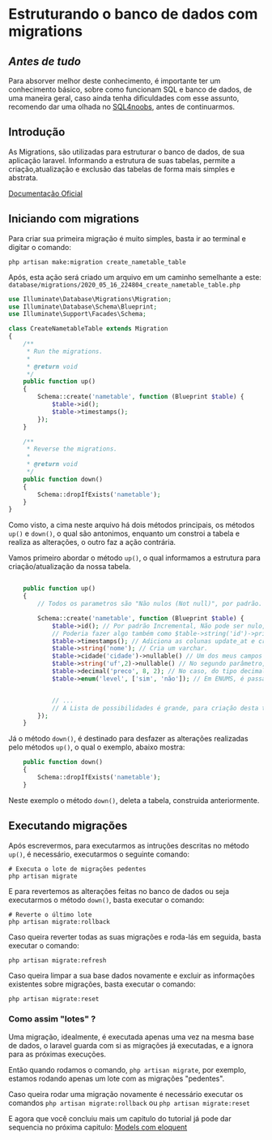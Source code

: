 # Estruturando o banco de dados com migrations

## _Antes de tudo_

Para absorver melhor deste conhecimento, é importante ter um conhecimento básico, sobre como funcionam SQL e banco de dados, de uma maneira geral, caso ainda tenha dificuldades com esse assunto, recomendo dar uma olhada no [SQL4noobs](https://github.com/gaviusking/SQL4Noobs), antes de continuarmos.

## Introdução

As Migrations, são utilizadas para estruturar o banco de dados, de sua aplicação laravel. Informando a estrutura de suas tabelas, permite a criação,atualização e exclusão das tabelas de forma mais simples e abstrata.

[Documentação Oficial](https://laravel.com/docs/7.x/migrations)

## Iniciando com migrations

Para criar sua primeira migração é muito simples, basta ir ao terminal e digitar o comando:

```properties
php artisan make:migration create_nametable_table
```

Após, esta ação será criado um arquivo em um caminho semelhante a este:
`database/migrations/2020_05_16_224804_create_nametable_table.php`

```php
use Illuminate\Database\Migrations\Migration;
use Illuminate\Database\Schema\Blueprint;
use Illuminate\Support\Facades\Schema;

class CreateNametableTable extends Migration
{
    /**
     * Run the migrations.
     *
     * @return void
     */
    public function up()
    {
        Schema::create('nametable', function (Blueprint $table) {
            $table->id();
            $table->timestamps();
        });
    }

    /**
     * Reverse the migrations.
     *
     * @return void
     */
    public function down()
    {
        Schema::dropIfExists('nametable');
    }
}

```

Como visto, a cima neste arquivo há dois métodos principais, os métodos `up()` e `down()`, o qual são antonimos, enquanto um constroi a tabela e realiza as alterações, o outro faz a ação contrária.

Vamos primeiro abordar o método `up()`, o qual informamos a estrutura para criação/atualização da nossa tabela.

```php

    public function up()
    {
        // Todos os parametros são "Não nulos (Not null)", por padrão.

        Schema::create('nametable', function (Blueprint $table) {
            $table->id(); // Por padrão Incremental, Não pode ser nulo, Unico
            // Poderia fazer algo também como $table->string('id')->primary()
            $table->timestamps(); // Adiciona as colunas update_at e create_at ambos do "tipo", date.
            $table->string('nome'); // Cria um varchar.
            $table->cidade('cidade')->nullable() // Um dos meus campos podem ser nulos.
            $table->string('uf',2)->nullable() // No segundo parâmetro, é informado o tamanho do campo.
            $table->decimal('preco', 8, 2); // No caso, do tipo decimal, há um paramêtro extra o qual informa a escala deste número.
            $table->enum('level', ['sim', 'não']); // Em ENUMS, é passado os valores, em vez do tamanho do campo


            // ...
            // A Lista de possibilidades é grande, para criação desta tabela.
        });
    }

```

Já o método `down()`, é destinado para desfazer as alterações realizadas pelo métodos `up()`, o qual o exemplo, abaixo mostra:

```php
    public function down()
    {
        Schema::dropIfExists('nametable');
    }
```

Neste exemplo o método `down()`, deleta a tabela, construida anteriormente.

## Executando migrações

Após escrevermos, para executarmos as intruções descritas no método `up()`, é necessário, executarmos o seguinte comando:

```properties
# Executa o lote de migrações pedentes
php artisan migrate
```

E para revertemos as alterações feitas no banco de dados ou seja executarmos o método `down()`, basta executar o comando:

```properties
# Reverte o último lote
php artisan migrate:rollback
```

Caso queira reverter todas as suas migrações e roda-lás em seguida, basta executar o comando:

```properties
php artisan migrate:refresh
```

Caso queira limpar a sua base dados novamente e excluir as informações existentes sobre migrações, basta executar o comando:

```properties
php artisan migrate:reset
```

### Como assim "lotes" ?

Uma migração, idealmente, é executada apenas uma vez na mesma base de dados, o laravel guarda com si as migrações já executadas, e a ignora
para as próximas execuções.

Então quando rodamos o comando, `php artisan migrate`, por exemplo, estamos rodando apenas um lote com as migrações "pedentes".

Caso queira rodar uma migração novamente é necessário executar os comandos `php artisan migrate:rollback` ou `php artisan migrate:reset`

E agora que você concluiu mais um capitulo do tutorial já pode dar sequencia no próxima capitulo: [Models com eloquent](https://github.com/mateusKoppe/Laravel4Noobs/blob/master/2-Conceitos/6-models-eloquent.md)
